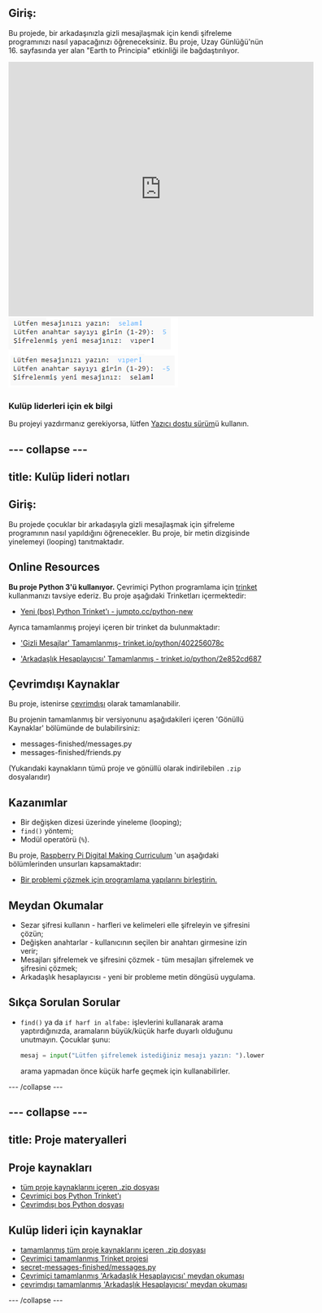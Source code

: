 ## Giriş:

Bu projede, bir arkadaşınızla gizli mesajlaşmak için kendi şifreleme programınızı nasıl yapacağınızı öğreneceksiniz. Bu proje, Uzay Günlüğü'nün 16. sayfasında yer alan "Earth to Principia" etkinliği ile bağdaştırılıyor.

<div class="trinket">
  <iframe src="https://trinket.io/embed/python/402256078c?outputOnly=true&start=result" width="600" height="500" frameborder="0" marginwidth="0" marginheight="0" allowfullscreen>
  </iframe>
  <img src="images/messages-finished.png">
</div>

### Kulüp liderleri için ek bilgi

Bu projeyi yazdırmanız gerekiyorsa, lütfen [Yazıcı dostu sürüm](https://projects.raspberrypi.org/en/projects/secret-messages/print)ü kullanın.

## \--- collapse \---

## title: Kulüp lideri notları

## Giriş:

Bu projede çocuklar bir arkadaşıyla gizli mesajlaşmak için şifreleme programının nasıl yapıldığını öğrenecekler. Bu proje, bir metin dizgisinde yinelemeyi (looping) tanıtmaktadır.

## Online Resources

**Bu proje Python 3'ü kullanıyor.** Çevrimiçi Python programlama için [trinket](https://trinket.io/) kullanmanızı tavsiye ederiz. Bu proje aşağıdaki Trinketları içermektedir:

* [Yeni (boş) Python Trinket'ı - jumpto.cc/python-new](http://jumpto.cc/python-new)

Ayrıca tamamlanmış projeyi içeren bir trinket da bulunmaktadır:

* ['Gizli Mesajlar' Tamamlanmış- trinket.io/python/402256078c](https://trinket.io/python/402256078c)

* ['Arkadaşlık Hesaplayıcısı' Tamamlanmış - trinket.io/python/2e852cd687](https://trinket.io/python/2e852cd687)

## Çevrimdışı Kaynaklar

Bu proje, istenirse [çevrimdışı](https://www.codeclubprojects.org/en-GB/resources/python-working-offline/) olarak tamamlanabilir.

Bu projenin tamamlanmış bir versiyonunu aşağıdakileri içeren 'Gönüllü Kaynaklar' bölümünde de bulabilirsiniz:

* messages-finished/messages.py
* messages-finished/friends.py

(Yukarıdaki kaynakların tümü proje ve gönüllü olarak indirilebilen `.zip` dosyalarıdır)

## Kazanımlar

* Bir değişken dizesi üzerinde yineleme (looping);
* `find()` yöntemi;
* Modül operatörü (`%`).

Bu proje, [Raspberry Pi Digital Making Curriculum](http://rpf.io/curriculum) 'un aşağıdaki bölümlerinden unsurları kapsamaktadır:

* [Bir problemi çözmek için programlama yapılarını birleştirin.](https://www.raspberrypi.org/curriculum/programming/builder)

## Meydan Okumalar

* Sezar şifresi kullanın - harfleri ve kelimeleri elle şifreleyin ve şifresini çözün;
* Değişken anahtarlar - kullanıcının seçilen bir anahtarı girmesine izin verir;
* Mesajları şifrelemek ve şifresini çözmek - tüm mesajları şifrelemek ve şifresini çözmek;
* Arkadaşlık hesaplayıcısı - yeni bir probleme metin döngüsü uygulama.

## Sıkça Sorulan Sorular

* `find()` ya da `if harf in alfabe:` işlevlerini kullanarak arama yaptırdığınızda, aramaların büyük/küçük harfe duyarlı olduğunu unutmayın. Çocuklar şunu:
    
    ```python
    mesaj = input("Lütfen şifrelemek istediğiniz mesajı yazın: ").lower()
    ```
    
    arama yapmadan önce küçük harfe geçmek için kullanabilirler.

\--- /collapse \---

## \--- collapse \---

## title: Proje materyalleri

## Proje kaynakları

* [tüm proje kaynaklarını içeren .zip dosyası](resources/secret-messages-project-resources.zip)
* [Çevrimiçi boş Python Trinket'ı](http://jumpto.cc/python-new)
* [Çevrimdışı boş Python dosyası](resources/new-new.py)

## Kulüp lideri için kaynaklar

* [tamamlanmış tüm proje kaynaklarını içeren .zip dosyası](resources/secret-messages-volunteer-resources.zip)
* [Çevrimiçi tamamlanmış Trinket projesi](https://trinket.io/python/402256078c)
* [secret-messages-finished/messages.py](resources/secret-messages-finished-messages.py)
* [Çevrimiçi tamamlanmış 'Arkadaşlık Hesaplayıcısı' meydan okuması](https://trinket.io/python/2e852cd687)
* [çevrimdışı tamamlanmış 'Arkadaşlık Hesaplayıcısı' meydan okuması](resources/friendship-calculator-finished-friends.py)

\--- /collapse \---